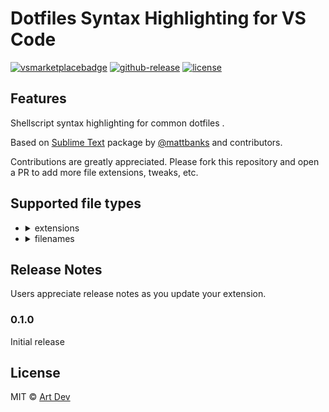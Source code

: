 # Dotfiles Syntax Highlighting for VS Code

[![vsmarketplacebadge](https://flat.badgen.net/vs-marketplace/i/dotiful.dotfiles-syntax-highlighting)](https://marketplace.visualstudio.com/items?itemName=dotiful.dotfiles-syntax-highlighting)
[![github-release](https://flat.badgen.net/github/release/dotiful/vscode-dotfiles-syntax)](https://marketplace.visualstudio.com/items?itemName=dotiful.dotfiles-syntax-highlighting)
[![license](https://flat.badgen.net/github/license/dotiful/vscode-dotfiles-syntax)](https://github.com/dotiful/vscode-dotfiles-syntax/blob/master/LICENSE.md)

## Features

Shellscript syntax highlighting for common dotfiles .

Based on [Sublime Text](https://github.com/mattbanks/dotfiles-syntax-highlighting-st2)
package by [@mattbanks](https://github.com/mattbanks) and contributors.

Contributions are greatly appreciated. Please fork this repository and open a
PR to add more file extensions, tweaks, etc.

## Supported file types

- <details>
    <summary>extensions</summary>

  - `.ackrc`
  - `.aliases`
  - `.antigen`
  - `.bash_aliases`
  - `.bash_profile`
  - `.bash_logout`
  - `.bash_prompt`
  - `.bashrc`
  - `.brew`
  - `.cshrc`
  - `.curlrc`
  - `.dircolors`
  - `.env`
  - `.env.development`
  - `.env.test`
  - `.env.production`
  - `.env.local`
  - `.env.development.local`
  - `.env.test.local`
  - `.env.production.local`
  - `.env.example`
  - `.env.testing`
  - `.env.dusk.testing`
  - `.env.dusk.local`
  - `.envrc`
  - `.eslintignore`
  - `.exports`
  - `.extra`
  - `.functions`
  - `.git`
  - `.gitattributes`
  - `.gitconfig`
  - `.gitignore`
  - `.gitignore_global`
  - `.gitmodules`
  - `.hushlogin`
  - `.inputrc`
  - `.jsbeautifyrc`
  - `.jshintignore`
  - `.lftprc`
  - `.npmignore`
  - `.npmrc`
  - `.osx`
  - `.packages`
  - `.pkginit`
  - `.profile`
  - `.screenrc`
  - `.symlink`
  - `.zlogin`
  - `.zlogout`
  - `.zprofile`
  - `.zshenv`
  - `.zshrc`
  - `.zsh-theme`
  - `.zpreztorc`
  - `.xsessionrc`
  - `.wgetrc`

  </details>

- <details>
    <summary>filenames</summary>

  - `symlink`
  - `zshrc`
  - `zshenv`
  - `zlogin`
  - `zlogout`
  - `zprofile`
  - `zpreztorc`

  </details>

## Release Notes

Users appreciate release notes as you update your extension.

### 0.1.0

Initial release

## License

MIT © [Art Dev](https://github.com/dotiful)
